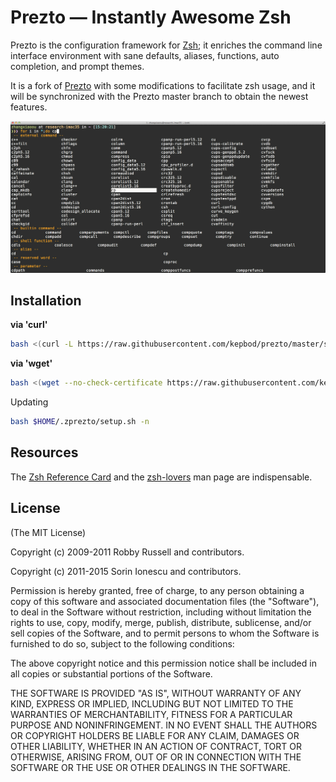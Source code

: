 Prezto — Instantly Awesome Zsh
==============================

Prezto is the configuration framework for [Zsh][1]; it enriches the command line
interface environment with sane defaults, aliases, functions, auto completion,
and prompt themes.

It is a fork of [Prezto][2] with some modifications to facilitate zsh usage, and it
will be synchronized with the Prezto master branch to obtain the newest
features.

![snapshot](https://raw.githubusercontent.com/kepbod/prezto/master/snapshot.jpg)

Installation
---------

**via 'curl'**

```bash
bash <(curl -L https://raw.githubusercontent.com/kepbod/prezto/master/setup.sh) -i
```

**via 'wget'**

```bash
bash <(wget --no-check-certificate https://raw.githubusercontent.com/kepbod/prezto/master/setup.sh -O -) -i
```

Updating

```bash
bash $HOME/.zprezto/setup.sh -n
```

Resources
---------

The [Zsh Reference Card][3] and the [zsh-lovers][4] man page are indispensable.

License
-------

(The MIT License)

Copyright (c) 2009-2011 Robby Russell and contributors.

Copyright (c) 2011-2015 Sorin Ionescu and contributors.

Permission is hereby granted, free of charge, to any person obtaining a copy of
this software and associated documentation files (the "Software"), to deal in
the Software without restriction, including without limitation the rights to
use, copy, modify, merge, publish, distribute, sublicense, and/or sell copies
of the Software, and to permit persons to whom the Software is furnished to do
so, subject to the following conditions:

The above copyright notice and this permission notice shall be included in all
copies or substantial portions of the Software.

THE SOFTWARE IS PROVIDED "AS IS", WITHOUT WARRANTY OF ANY KIND, EXPRESS OR
IMPLIED, INCLUDING BUT NOT LIMITED TO THE WARRANTIES OF MERCHANTABILITY,
FITNESS FOR A PARTICULAR PURPOSE AND NONINFRINGEMENT. IN NO EVENT SHALL THE
AUTHORS OR COPYRIGHT HOLDERS BE LIABLE FOR ANY CLAIM, DAMAGES OR OTHER
LIABILITY, WHETHER IN AN ACTION OF CONTRACT, TORT OR OTHERWISE, ARISING FROM,
OUT OF OR IN CONNECTION WITH THE SOFTWARE OR THE USE OR OTHER DEALINGS IN THE
SOFTWARE.

[1]: http://www.zsh.org
[2]: https://github.com/sorin-ionescu/prezto
[3]: http://www.bash2zsh.com/zsh_refcard/refcard.pdf
[4]: http://grml.org/zsh/zsh-lovers.html
